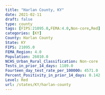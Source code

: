 ```yaml
---
title: "Harlan County, KY"
date: 2021-02-11
draft: false
type: county
tags: [FIPS:21095.0,FEMA:4.0,Non-core,Red]
categories: [KY]
County: Harlan County
State: KY
FIPS: 21095.0
FEMA_Region: 4.0
Population: 26010.0
NCHS_Urban_Rural_Classification: Non-core
Tests_in_prior_14_days: 1189.0
Fourteen_day_test_rate_per_100000: 4571.0
Percent_Positivity_in_prior_14_days: 0.142
Level: Red
url: /states/KY/harlan-county
---
```



